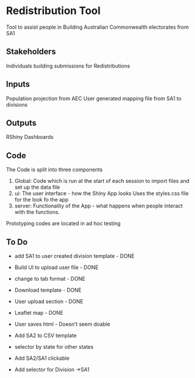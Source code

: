 # Redistribution Tool

Tool to assist people in Building Australian Commonwealth electorates from SA1 

## Stakeholders
Individuals building submissions for Redistributions

## Inputs
Population projection from AEC
User generated mapping file from SA1 to divisions

## Outputs 
RShiny Dashboards

## Code 
The Code is split into three components
1. Global: Code which is run at the start of each session to import files and set up the data file
2. ui: The user interface - how the Shiny App looks
    Uses the styles.css file for the look fo the app
3. server: Functionality of the App - what happens when people interact with the functions. 

Prototyping codes are located in ad hoc testing

## To Do
- add SA1 to user created division template - DONE

- Build UI to upload user file - DONE
- change to tab format - DONE
- Download template - DONE
- User upload section - DONE
- Leaflet map - DONE
- User saves html - Doesn't seem doable
- Add SA2 to CSV template
- selector by state for other states
- Add SA2/SA1 clickable
- Add selector for Division ->SA1


